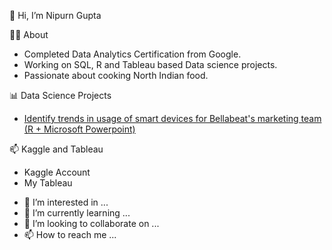 👋 Hi, I’m Nipurn Gupta


👩‍🎓 About
* Completed Data Analytics Certification from Google.
* Working on SQL, R and Tableau based Data science projects.
* Passionate about cooking North Indian food.


📊 Data Science Projects
* [Identify trends in usage of smart devices for Bellabeat's marketing team (R + Microsoft Powerpoint)](https://github.com/nipurngupta/nipurngupta.github.io/tree/main/Projects/Project%2001%20-%20Bellabeat)


📫 Kaggle and Tableau
* Kaggle Account
* My Tableau


- 👀 I’m interested in ...
- 🌱 I’m currently learning ...
- 💞️ I’m looking to collaborate on ...
- 📫 How to reach me ...

